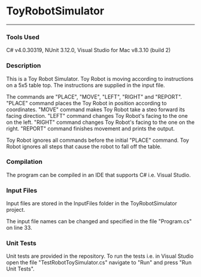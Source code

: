 # ToyRobotSimulator
-----

### Tools Used 
C# v4.0.30319,
NUnit 3.12.0, 
Visual Studio for Mac v8.3.10 (build 2)
 

### Description

This is a Toy Robot Simulator. Toy Robot is moving according to instructions on a 5x5 table top. The instructions are supplied in the input file.


The commands are "PLACE", "MOVE", "LEFT", "RIGHT" and "REPORT".
"PLACE" command places the Toy Robot in position according to coordinates.
"MOVE" command makes Toy Robot take a steo forward its facing direction.
"LEFT" command changes Toy Robot's facing to the one on the left.
"RIGHT" command changes Toy Robot's facing to the one on the right.
"REPORT" command finishes movement and prints the output.

Toy Robot ignores all commands before the initial "PLACE" command. Toy Robot ignores all steps that cause the robot to fall off the table.

### Compilation

The program can be compiled in an IDE that supports C# i.e. Visual Studio.

### Input Files

Input files are stored in the InputFiles folder in the ToyRobotSimulator project. 

The input file names can be changed and specified in the file "Program.cs" on line 33.

### Unit Tests
Unit tests are provided in the repository. To run the tests i.e. in Visual Studio open the file "TestRobotToySimulator.cs" navigate to "Run" and press "Run Unit Tests".
